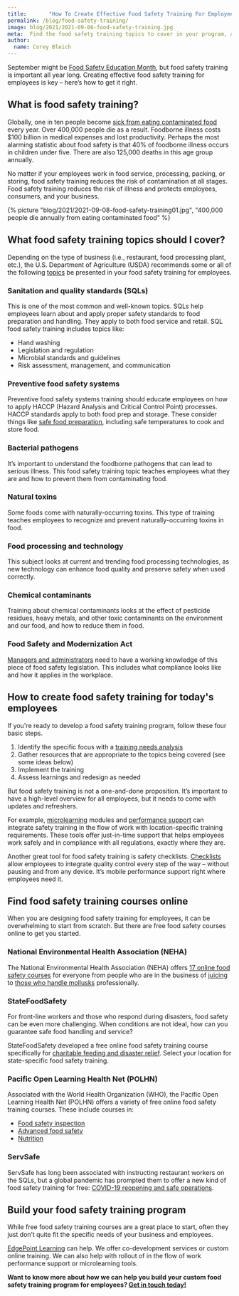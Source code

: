 ```yaml
---
title:       "How To Create Effective Food Safety Training For Employees"
permalink: /blog/food-safety-training/
image: blog/2021/2021-09-08-food-safety-training.jpg
meta:  Find the food safety training topics to cover in your program, as well as examples of free courses to work from while you’re building your program.
author:
  name: Corey Bleich
---
```


​​September might be [Food Safety Education Month](https://www.cdc.gov/foodsafety/education-month.html), but food safety training is important all year long. Creating effective food safety training for employees is key – here’s how to get it right.

## What is food safety training?

Globally, one in ten people become [sick from eating contaminated food](https://www.who.int/news-room/fact-sheets/detail/food-safety) every year. Over 400,000 people die as a result. Foodborne illness costs $100 billion in medical expenses and lost productivity. Perhaps the most alarming statistic about food safety is that 40% of foodborne illness occurs in children under five. There are also 125,000 deaths in this age group annually.

No matter if your employees work in food service, processing, packing, or storing, food safety training reduces the risk of contamination at all stages. Food safety training reduces the risk of illness and protects employees, consumers, and your business.


{% picture "blog/2021/2021-09-08-food-safety-training01.jpg", "400,000 people die annually from eating contaminated food" %}


## What food safety training topics should I cover?

Depending on the type of business (i.e., restaurant, food processing plant, etc.), the U.S. Department of Agriculture (USDA) recommends some or all of the following [topics](https://www.nal.usda.gov/fsrio/food-safety-topics-0) be presented in your food safety training for employees.

### Sanitation and quality standards (SQLs)

This is one of the most common and well-known topics. SQLs help employees learn about and apply proper safety standards to food preparation and handling. They apply to both food service and retail.
SQL food safety training includes topics like:

* Hand washing
* Legislation and regulation
* Microbial standards and guidelines
* Risk assessment, management, and communication

### Preventive food safety systems

Preventive food safety systems training should educate employees on how to apply HACCP (Hazard Analysis and Critical Control Point) processes. HACCP standards apply to both food prep and storage. These consider things like [safe food preparation](https://www.who.int/foodsafety/publications/consumer/manual_keys.pdf), including safe temperatures to cook and store food.

### Bacterial pathogens

It’s important to understand the foodborne pathogens that can lead to serious illness. This food safety training topic teaches employees what they are and how to prevent them from contaminating food.

### Natural toxins

Some foods come with naturally-occurring toxins. This type of training teaches employees to recognize and prevent naturally-occurring toxins in food.

### Food processing and technology

This subject looks at current and trending food processing technologies, as new technology can enhance food quality and preserve safety when used correctly.

### Chemical contaminants

Training about chemical contaminants looks at the effect of pesticide residues, heavy metals, and other toxic contaminants on the environment and our food, and how to reduce them in food.

### Food Safety and Modernization Act

[Managers and administrators](/blog/restaurant-managers-training-program/) need to have a working knowledge of this piece of food safety legislation. This includes what compliance looks like and how it applies in the workplace.

## How to create food safety training for today's employees

If you're ready to develop a food safety training program, follow these four basic steps.

1. Identify the specific focus with a [training needs analysis](/blog/training-needs-analysis/)
2. Gather resources that are appropriate to the topics being covered (see some ideas below)
3. Implement the training
4. Assess learnings and redesign as needed

But food safety training is not a one-and-done proposition. It’s important to have a high-level overview for all employees, but it needs to come with updates and refreshers.

For example, [microlearning](/microlearning/) modules and [performance support](/performance-support/) can integrate safety training in the flow of work with location-specific training requirements. These tools offer just-in-time support that helps employees work safely and in compliance with all regulations, exactly where they are.

Another great tool for food safety training is safety checklists. [Checklists](/blog/safety-inspection-checklist/) allow employees to integrate quality control every step of the way – without pausing and from any device. It’s mobile performance support right where employees need it.

## Find food safety training courses online

When you are designing food safety training for employees, it can be overwhelming to start from scratch. But there are free food safety courses online to get you started.

### National Environmental Health Association (NEHA)

The National Environmental Health Association (NEHA) offers [17 online food safety courses](https://www.neha.org/eh-topics/food-safety-0/food-safety-online-training-resources) for everyone from people who are in the business of [juicing](https://neha.moonami.com/login/index.php) to [those who handle mollusks](https://neha.moonami.com/login/index.php) professionally.

### StateFoodSafety

For front-line workers and those who respond during disasters, food safety can be even more challenging. When conditions are not ideal, how can you guarantee safe food handling and service?

StateFoodSafety developed a free online food safety training course specifically for [charitable feeding and disaster relief](https://www.statefoodsafety.com/CustomPortal/DisasterRelief#/). Select your location for state-specific food safety training.

### Pacific Open Learning Health Net (POLHN)

Associated with the World Health Organization (WHO), the Pacific Open Learning Health Net (POLHN) offers a variety of free online food safety training courses. These include courses in:

* [Food safety inspection](https://polhn.wpro.who.int/courses/food-Inspector)
* [Advanced food safety](https://polhn.wpro.who.int/courses/advanced-food-safety)
* [Nutrition](https://polhn.wpro.who.int/courses/nutrition)

### ServSafe

ServSafe has long been associated with instructing restaurant workers on the SQLs, but a global pandemic has prompted them to offer a new kind of food safety training for free: [COVID-19 reopening and safe operations](https://www.servsafe.com/Landing-Pages/Free-Courses).

## Build your food safety training program

While free food safety training courses are a great place to start, often they just don’t quite fit the specific needs of your business and employees.

[EdgePoint Learning](/) can help. We offer co-development services or custom online training. We can also help with rollout of in the flow of work performance support or microlearning tools.

**Want to know more about how we can help you build your custom food safety training program for employees? [Get in touch today!](/contact/)**